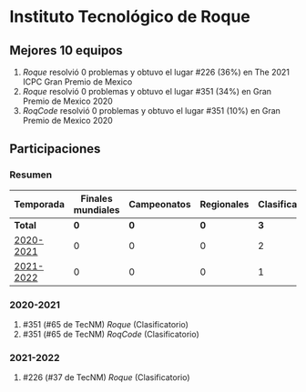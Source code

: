 # Instituto Tecnológico de Roque

## Mejores 10 equipos

1. _Roque_ resolvió 0 problemas y obtuvo el lugar #226 (36%) en The 2021 ICPC Gran Premio de Mexico
1. _Roque_ resolvió 0 problemas y obtuvo el lugar #351 (34%) en Gran Premio de Mexico 2020
1. _RoqCode_ resolvió 0 problemas y obtuvo el lugar #351 (10%) en Gran Premio de Mexico 2020

## Participaciones

### Resumen

| Temporada | Finales mundiales | Campeonatos | Regionales | Clasificatorios | Equipos |
| --- | --- | --- | --- | --- | --- |
| **Total** | **0** | **0** | **0** | **3** | **3** |
| [2020-2021](#2020-2021) | 0 | 0 | 0 | 2 | 2 |
| [2021-2022](#2021-2022) | 0 | 0 | 0 | 1 | 1 |

### 2020-2021

1. #351 (#65 de TecNM) _Roque_ (Clasificatorio)
1. #351 (#65 de TecNM) _RoqCode_ (Clasificatorio)

### 2021-2022

1. #226 (#37 de TecNM) _Roque_ (Clasificatorio)



